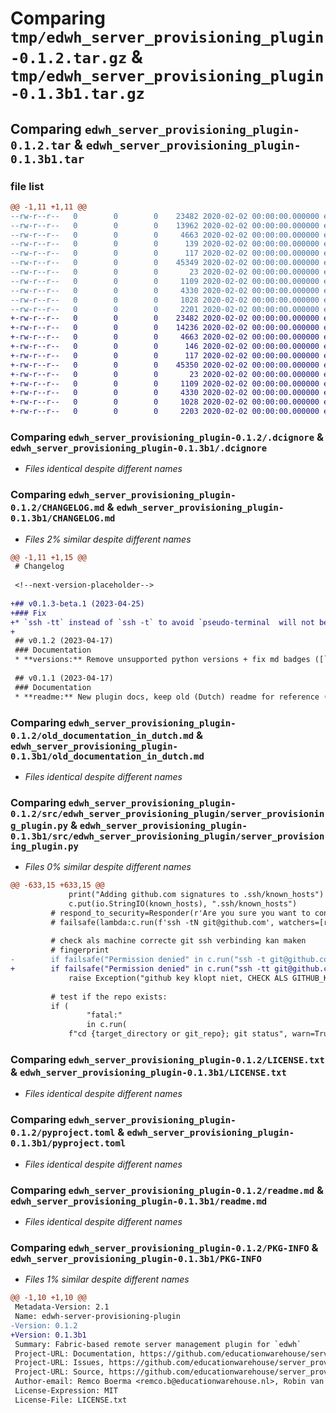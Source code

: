 # Comparing `tmp/edwh_server_provisioning_plugin-0.1.2.tar.gz` & `tmp/edwh_server_provisioning_plugin-0.1.3b1.tar.gz`

## Comparing `edwh_server_provisioning_plugin-0.1.2.tar` & `edwh_server_provisioning_plugin-0.1.3b1.tar`

### file list

```diff
@@ -1,11 +1,11 @@
--rw-r--r--   0        0        0    23482 2020-02-02 00:00:00.000000 edwh_server_provisioning_plugin-0.1.2/.dcignore
--rw-r--r--   0        0        0    13962 2020-02-02 00:00:00.000000 edwh_server_provisioning_plugin-0.1.2/CHANGELOG.md
--rw-r--r--   0        0        0     4663 2020-02-02 00:00:00.000000 edwh_server_provisioning_plugin-0.1.2/old_documentation_in_dutch.md
--rw-r--r--   0        0        0      139 2020-02-02 00:00:00.000000 edwh_server_provisioning_plugin-0.1.2/src/edwh_server_provisioning_plugin/__about__.py
--rw-r--r--   0        0        0      117 2020-02-02 00:00:00.000000 edwh_server_provisioning_plugin-0.1.2/src/edwh_server_provisioning_plugin/__init__.py
--rw-r--r--   0        0        0    45349 2020-02-02 00:00:00.000000 edwh_server_provisioning_plugin-0.1.2/src/edwh_server_provisioning_plugin/server_provisioning_plugin.py
--rw-r--r--   0        0        0       23 2020-02-02 00:00:00.000000 edwh_server_provisioning_plugin-0.1.2/.gitignore
--rw-r--r--   0        0        0     1109 2020-02-02 00:00:00.000000 edwh_server_provisioning_plugin-0.1.2/LICENSE.txt
--rw-r--r--   0        0        0     4330 2020-02-02 00:00:00.000000 edwh_server_provisioning_plugin-0.1.2/pyproject.toml
--rw-r--r--   0        0        0     1028 2020-02-02 00:00:00.000000 edwh_server_provisioning_plugin-0.1.2/readme.md
--rw-r--r--   0        0        0     2201 2020-02-02 00:00:00.000000 edwh_server_provisioning_plugin-0.1.2/PKG-INFO
+-rw-r--r--   0        0        0    23482 2020-02-02 00:00:00.000000 edwh_server_provisioning_plugin-0.1.3b1/.dcignore
+-rw-r--r--   0        0        0    14236 2020-02-02 00:00:00.000000 edwh_server_provisioning_plugin-0.1.3b1/CHANGELOG.md
+-rw-r--r--   0        0        0     4663 2020-02-02 00:00:00.000000 edwh_server_provisioning_plugin-0.1.3b1/old_documentation_in_dutch.md
+-rw-r--r--   0        0        0      146 2020-02-02 00:00:00.000000 edwh_server_provisioning_plugin-0.1.3b1/src/edwh_server_provisioning_plugin/__about__.py
+-rw-r--r--   0        0        0      117 2020-02-02 00:00:00.000000 edwh_server_provisioning_plugin-0.1.3b1/src/edwh_server_provisioning_plugin/__init__.py
+-rw-r--r--   0        0        0    45350 2020-02-02 00:00:00.000000 edwh_server_provisioning_plugin-0.1.3b1/src/edwh_server_provisioning_plugin/server_provisioning_plugin.py
+-rw-r--r--   0        0        0       23 2020-02-02 00:00:00.000000 edwh_server_provisioning_plugin-0.1.3b1/.gitignore
+-rw-r--r--   0        0        0     1109 2020-02-02 00:00:00.000000 edwh_server_provisioning_plugin-0.1.3b1/LICENSE.txt
+-rw-r--r--   0        0        0     4330 2020-02-02 00:00:00.000000 edwh_server_provisioning_plugin-0.1.3b1/pyproject.toml
+-rw-r--r--   0        0        0     1028 2020-02-02 00:00:00.000000 edwh_server_provisioning_plugin-0.1.3b1/readme.md
+-rw-r--r--   0        0        0     2203 2020-02-02 00:00:00.000000 edwh_server_provisioning_plugin-0.1.3b1/PKG-INFO
```

### Comparing `edwh_server_provisioning_plugin-0.1.2/.dcignore` & `edwh_server_provisioning_plugin-0.1.3b1/.dcignore`

 * *Files identical despite different names*

### Comparing `edwh_server_provisioning_plugin-0.1.2/CHANGELOG.md` & `edwh_server_provisioning_plugin-0.1.3b1/CHANGELOG.md`

 * *Files 2% similar despite different names*

```diff
@@ -1,11 +1,15 @@
 # Changelog
 
 <!--next-version-placeholder-->
 
+## v0.1.3-beta.1 (2023-04-25)
+### Fix
+* `ssh -tt` instead of `ssh -t` to avoid `pseudo-terminal  will not be allocated because stdin is not a terminal` ([`fa18bd9`](https://github.com/educationwarehouse/server_provisioning/commit/fa18bd980763790df7ef3a34c4193d1b171189a2))
+
 ## v0.1.2 (2023-04-17)
 ### Documentation
 * **versions:** Remove unsupported python versions + fix md badges ([`d696150`](https://github.com/educationwarehouse/server_provisioning/commit/d696150b974bb8e37faf08ebcbc9d524d3d29586))
 
 ## v0.1.1 (2023-04-17)
 ### Documentation
 * **readme:** New plugin docs, keep old (Dutch) readme for reference ([`fe2e8da`](https://github.com/educationwarehouse/server_provisioning/commit/fe2e8daec6ca758cc3997fc5ce95de9f3735ad52))
```

### Comparing `edwh_server_provisioning_plugin-0.1.2/old_documentation_in_dutch.md` & `edwh_server_provisioning_plugin-0.1.3b1/old_documentation_in_dutch.md`

 * *Files identical despite different names*

### Comparing `edwh_server_provisioning_plugin-0.1.2/src/edwh_server_provisioning_plugin/server_provisioning_plugin.py` & `edwh_server_provisioning_plugin-0.1.3b1/src/edwh_server_provisioning_plugin/server_provisioning_plugin.py`

 * *Files 0% similar despite different names*

```diff
@@ -633,15 +633,15 @@
             print("Adding github.com signatures to .ssh/known_hosts")
             c.put(io.StringIO(known_hosts), ".ssh/known_hosts")
         # respond_to_security=Responder(r'Are you sure you want to continue connecting \(yes/no/\[fingerprint\]\)\?.*','yes\n')
         # failsafe(lambda:c.run(f'ssh -tN git@github.com', watchers=[respond_to_security]))
 
         # check als machine correcte git ssh verbinding kan maken
         # fingerprint
-        if failsafe("Permission denied" in c.run("ssh -t git@github.com", hide=True)).stderr:
+        if failsafe("Permission denied" in c.run("ssh -tt git@github.com", hide=True)).stderr:
             raise Exception("github key klopt niet, CHECK ALS GITHUB_KNOWN_HOSTS KEY KLOPT IN DE server_provisioning_plugin.py")
 
         # test if the repo exists:
         if (
                 "fatal:"
                 in c.run(
             f"cd {target_directory or git_repo}; git status", warn=True, hide=True
```

### Comparing `edwh_server_provisioning_plugin-0.1.2/LICENSE.txt` & `edwh_server_provisioning_plugin-0.1.3b1/LICENSE.txt`

 * *Files identical despite different names*

### Comparing `edwh_server_provisioning_plugin-0.1.2/pyproject.toml` & `edwh_server_provisioning_plugin-0.1.3b1/pyproject.toml`

 * *Files identical despite different names*

### Comparing `edwh_server_provisioning_plugin-0.1.2/readme.md` & `edwh_server_provisioning_plugin-0.1.3b1/readme.md`

 * *Files identical despite different names*

### Comparing `edwh_server_provisioning_plugin-0.1.2/PKG-INFO` & `edwh_server_provisioning_plugin-0.1.3b1/PKG-INFO`

 * *Files 1% similar despite different names*

```diff
@@ -1,10 +1,10 @@
 Metadata-Version: 2.1
 Name: edwh-server-provisioning-plugin
-Version: 0.1.2
+Version: 0.1.3b1
 Summary: Fabric-based remote server management plugin for `edwh`
 Project-URL: Documentation, https://github.com/educationwarehouse/server_provisioning#readme
 Project-URL: Issues, https://github.com/educationwarehouse/server_provisioning/issues
 Project-URL: Source, https://github.com/educationwarehouse/server_provisioning
 Author-email: Remco Boerma <remco.b@educationwarehouse.nl>, Robin van der Noord <robin.vdn@educationwarehouse.nl>
 License-Expression: MIT
 License-File: LICENSE.txt
```

